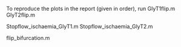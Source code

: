 To reproduce the plots in the report (given in order), run 
GlyT1flip.m
GlyT2flip.m

Stopflow_ischaemia_GlyT1.m
Stopflow_ischaemia_GlyT2.m

flip_bifurcation.m
